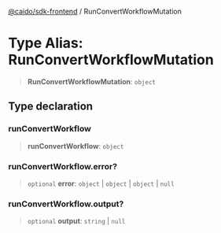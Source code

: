[@caido/sdk-frontend](../index.md) / RunConvertWorkflowMutation

# Type Alias: RunConvertWorkflowMutation

> **RunConvertWorkflowMutation**: `object`

## Type declaration

### runConvertWorkflow

> **runConvertWorkflow**: `object`

### runConvertWorkflow.error?

> `optional` **error**: `object` \| `object` \| `object` \| `null`

### runConvertWorkflow.output?

> `optional` **output**: `string` \| `null`
